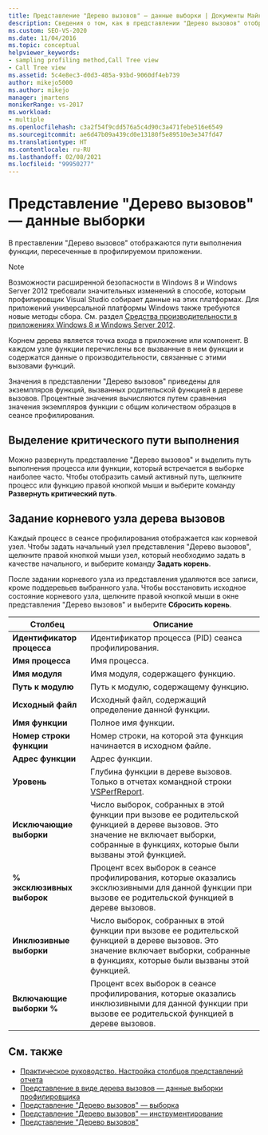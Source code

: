 ```yaml
---
title: Представление "Дерево вызовов" — данные выборки | Документы Майкрософт
description: Сведения о том, как в представлении "Дерево вызовов" отображаются пути выполнения функции, пересеченные в профилируемом приложении в обозревателе производительности.
ms.custom: SEO-VS-2020
ms.date: 11/04/2016
ms.topic: conceptual
helpviewer_keywords:
- sampling profiling method,Call Tree view
- Call Tree view
ms.assetid: 5c4e8ec3-d0d3-485a-93bd-9060df4eb739
author: mikejo5000
ms.author: mikejo
manager: jmartens
monikerRange: vs-2017
ms.workload:
- multiple
ms.openlocfilehash: c3a2f54f9cdd576a5c4d90c3a471febe516e6549
ms.sourcegitcommit: ae6d47b09a439cd0e13180f5e89510e3e347fd47
ms.translationtype: HT
ms.contentlocale: ru-RU
ms.lasthandoff: 02/08/2021
ms.locfileid: "99950277"
---
```

# <a name="call-tree-view---sampling-data"></a>Представление "Дерево вызовов" — данные выборки
В преставлении "Дерево вызовов" отображаются пути выполнения функции, пересеченные в профилируемом приложении.

> [!NOTE]
> Возможности расширенной безопасности в Windows 8 и Windows Server 2012 требовали значительных изменений в способе, которым профилировщик Visual Studio собирает данные на этих платформах. Для приложений универсальной платформы Windows также требуются новые методы сбора. См. раздел [Средства производительности в приложениях Windows 8 и Windows Server 2012](../profiling/performance-tools-on-windows-8-and-windows-server-2012-applications.md).

 Корнем дерева является точка входа в приложение или компонент. В каждом узле функции перечислены все вызванные в нем функции и содержатся данные о производительности, связанные с этими вызовами функций.

 Значения в представлении "Дерево вызовов" приведены для экземпляров функций, вызванных родительской функцией в дереве вызовов. Процентные значения вычисляются путем сравнения значения экземпляров функции с общим количеством образцов в сеансе профилирования.

## <a name="highlight-the-execution-hot-path"></a>Выделение критического пути выполнения
 Можно развернуть представление "Дерево вызовов" и выделить путь выполнения процесса или функции, который встречается в выборке наиболее часто. Чтобы отобразить самый активный путь, щелкните процесс или функцию правой кнопкой мыши и выберите команду **Развернуть критический путь**.

## <a name="set-the-call-tree-root-node"></a>Задание корневого узла дерева вызовов
 Каждый процесс в сеансе профилирования отображается как корневой узел. Чтобы задать начальный узел представления "Дерево вызовов", щелкните правой кнопкой мыши узел, который необходимо задать в качестве начального, и выберите команду **Задать корень**.

 После задании корневого узла из представления удаляются все записи, кроме поддеревьев выбранного узла. Чтобы восстановить исходное состояние корневого узла, щелкните правой кнопкой мыши в окне представления "Дерево вызовов" и выберите **Сбросить корень**.

|Столбец|Описание|
|------------|-----------------|
|**Идентификатор процесса**|Идентификатор процесса (PID) сеанса профилирования.|
|**Имя процесса**|Имя процесса.|
|**Имя модуля**|Имя модуля, содержащего функцию.|
|**Путь к модулю**|Путь к модулю, содержащему функцию.|
|**Исходный файл**|Исходный файл, содержащий определение данной функции.|
|**Имя функции**|Полное имя функции.|
|**Номер строки функции**|Номер строки, на которой эта функция начинается в исходном файле.|
|**Адрес функции**|Адрес функции.|
|**Уровень**|Глубина функции в дереве вызовов. Только в отчетах командной строки [VSPerfReport](../profiling/vsperfreport.md).|
|**Исключающие выборки**|Число выборок, собранных в этой функции при вызове ее родительской функцией в дереве вызовов. Это значение не включает выборки, собранные в функциях, которые были вызваны этой функцией.|
|**% эксклюзивных выборок**|Процент всех выборок в сеансе профилирования, которые оказались эксклюзивными для данной функции при вызове ее родительской функцией в дереве вызовов.|
|**Инклюзивные выборки**|Число выборок, собранных в этой функции при вызове ее родительской функцией в дереве вызовов. Это значение включает выборки, собранные в функциях, которые были вызваны этой функцией.|
|**Включающие выборки %**|Процент всех выборок в сеансе профилирования, которые оказались инклюзивными для данной функции при вызове ее родительской функцией в дереве вызовов.|

## <a name="see-also"></a>См. также
- [Практическое руководство. Настройка столбцов представлений отчета](../profiling/how-to-customize-report-view-columns.md)
- [Представление в виде дерева вызовов — данные выборки профилировщика](../profiling/call-Tree-view-sampling-data.md)
- [Представление "Дерево вызовов" — выборка](../profiling/call-tree-view-dotnet-memory-sampling-data.md)
- [Представление "Дерево вызовов" — инструментирование](../profiling/call-tree-view-dotnet-memory-instrumentation-data.md)
- [Представление "Дерево вызовов"](../profiling/call-tree-view-instrumentation-data.md)
